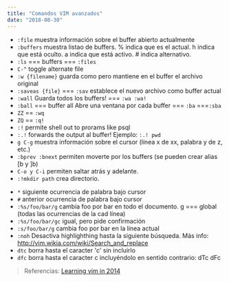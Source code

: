 ```yaml
---
title: "Comandos VIM avanzados"
date: "2018-08-30"
---
```


- `:file` muestra información sobre el buffer abierto actualmente
- `:buffers` muestra listao de buffers. % indica que es el actual. h indica que está oculto. a indica que está activo. # indica alternativo.
- `:ls` === buffers === `:files`
- `C-^` toggle alternate file
- `:w {filename}` guarda como pero mantiene en el buffer el archivo original
- `:saveas {file}` === `:sav` establece el nuevo archivo como buffer actual
- `:wall` Guarda todos los buffers! === `:wa :wa!`
- `:ball` === buffer all Abre una ventana por cada buffer === `:ba` ===`:sba`
- `ZZ` == `:wq`
- `ZQ` == `:q!`
- `:!` permite shell out to prorams like psql
- `:.!` forwards the output al buffer! Ejemplo: `:.! pwd`
- `g C-g` muestra información sobre el cursor (línea x de xx, palabra y de z, etc.)
- `:bprev :bnext` permiten moverte por los buffers (se pueden crear alias [b y ]b)
- `C-o y C-i` permiten saltar atrás y adelante.
- `:!mkdir path` crea directorio.

* `*` siguiente ocurrencia de palabra bajo cursor
* `#` anterior ocurrencia de palabra bajo cursor
* `:%s/foo/bar/g` cambia foo por bar en todo el documento. g === global (todas las ocurrencias de la cad línea)
* `:%s/foo/bar/gc` igual, pero pide confirmación
* `:s/foo/bar/g` cambia foo por bar en la línea actual
* `:noh` Desactiva highlighthing hasta la siguiente búsqueda. Más info: http://vim.wikia.com/wiki/Search_and_replace
* `dtc` borra hasta el caracter 'c' sin incluirlo
* `dfc` borra hasta el caracter c incluyéndolo en sentido contrario: dTc dFc

> Referencias: [Learning vim in 2014](https://benmccormick.org/learning-vim-in-2014/)
